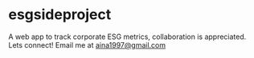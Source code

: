 # esgsideproject
A web app to track corporate ESG metrics, collaboration is appreciated. Lets connect! Email me at aina1997@gmail.com
